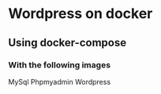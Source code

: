 # Wordpress on docker

## Using docker-compose

<h3>With the following images</h3>
MySql
Phpmyadmin
Wordpress


